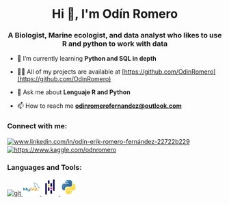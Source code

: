 <h1 align="center">Hi 👋, I'm Odín Romero</h1>
<h3 align="center">A Biologist, Marine ecologist, and data analyst who likes to use R and python to work with data</h3>

- 🌱 I’m currently learning **Python and SQL in depth**

- 👨‍💻 All of my projects are available at [https://github.com/OdinRomero](https://github.com/OdinRomero)

- 💬 Ask me about **Lenguaje R and Python**

- 📫 How to reach me **odinromerofernandez@outlook.com**

<h3 align="left">Connect with me:</h3>
<p align="left">
<a href="https://linkedin.com/in/www.linkedin.com/in/odín-erik-romero-fernández-22722b229" target="blank"><img align="center" src="https://raw.githubusercontent.com/rahuldkjain/github-profile-readme-generator/master/src/images/icons/Social/linked-in-alt.svg" alt="www.linkedin.com/in/odín-erik-romero-fernández-22722b229" height="30" width="40" /></a>
<a href="https://kaggle.com/https://www.kaggle.com/odnromero" target="blank"><img align="center" src="https://raw.githubusercontent.com/rahuldkjain/github-profile-readme-generator/master/src/images/icons/Social/kaggle.svg" alt="https://www.kaggle.com/odnromero" height="30" width="40" /></a>
</p>

<h3 align="left">Languages and Tools:</h3>
<p align="left"> <a href="https://git-scm.com/" target="_blank" rel="noreferrer"> <img src="https://www.vectorlogo.zone/logos/git-scm/git-scm-icon.svg" alt="git" width="40" height="40"/> </a> <a href="https://www.mysql.com/" target="_blank" rel="noreferrer"> <img src="https://raw.githubusercontent.com/devicons/devicon/master/icons/mysql/mysql-original-wordmark.svg" alt="mysql" width="40" height="40"/> </a> <a href="https://pandas.pydata.org/" target="_blank" rel="noreferrer"> <img src="https://raw.githubusercontent.com/devicons/devicon/2ae2a900d2f041da66e950e4d48052658d850630/icons/pandas/pandas-original.svg" alt="pandas" width="40" height="40"/> </a> <a href="https://www.python.org" target="_blank" rel="noreferrer"> <img src="https://raw.githubusercontent.com/devicons/devicon/master/icons/python/python-original.svg" alt="python" width="40" height="40"/> </a> </p>
